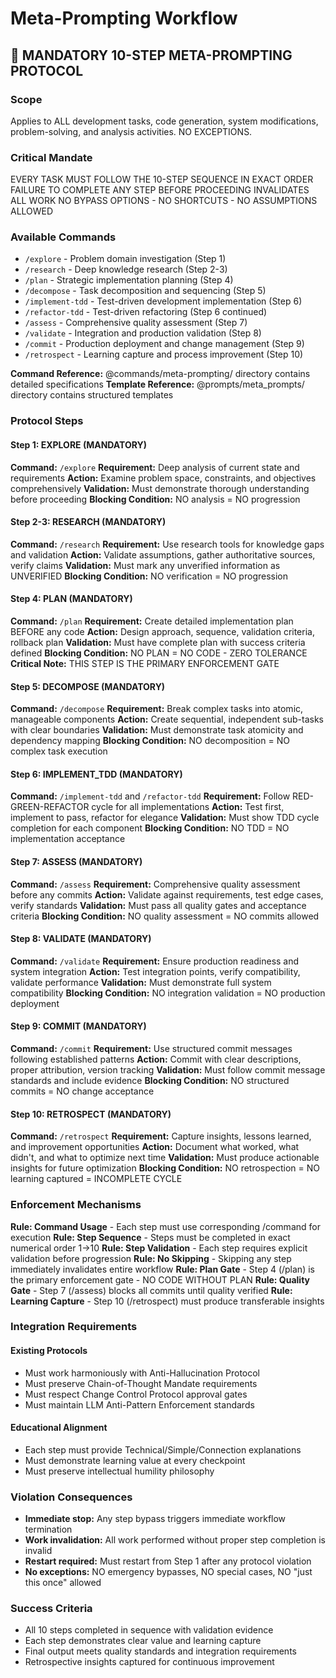 # Meta-Prompting Workflow

## 🔄 MANDATORY 10-STEP META-PROMPTING PROTOCOL

### Scope
Applies to ALL development tasks, code generation, system modifications, problem-solving, and analysis activities. NO EXCEPTIONS.

### Critical Mandate
EVERY TASK MUST FOLLOW THE 10-STEP SEQUENCE IN EXACT ORDER
FAILURE TO COMPLETE ANY STEP BEFORE PROCEEDING INVALIDATES ALL WORK
NO BYPASS OPTIONS - NO SHORTCUTS - NO ASSUMPTIONS ALLOWED

### Available Commands

- `/explore` - Problem domain investigation (Step 1)
- `/research` - Deep knowledge research (Step 2-3)
- `/plan` - Strategic implementation planning (Step 4)
- `/decompose` - Task decomposition and sequencing (Step 5)
- `/implement-tdd` - Test-driven development implementation (Step 6)
- `/refactor-tdd` - Test-driven refactoring (Step 6 continued)
- `/assess` - Comprehensive quality assessment (Step 7)
- `/validate` - Integration and production validation (Step 8)
- `/commit` - Production deployment and change management (Step 9)
- `/retrospect` - Learning capture and process improvement (Step 10)

**Command Reference:** @commands/meta-prompting/ directory contains detailed specifications
**Template Reference:** @prompts/meta_prompts/ directory contains structured templates

### Protocol Steps

#### Step 1: EXPLORE (MANDATORY)
**Command:** `/explore`
**Requirement:** Deep analysis of current state and requirements
**Action:** Examine problem space, constraints, and objectives comprehensively
**Validation:** Must demonstrate thorough understanding before proceeding
**Blocking Condition:** NO analysis = NO progression

#### Step 2-3: RESEARCH (MANDATORY)
**Command:** `/research`
**Requirement:** Use research tools for knowledge gaps and validation
**Action:** Validate assumptions, gather authoritative sources, verify claims
**Validation:** Must mark any unverified information as UNVERIFIED
**Blocking Condition:** NO verification = NO progression

#### Step 4: PLAN (MANDATORY)
**Command:** `/plan`
**Requirement:** Create detailed implementation plan BEFORE any code
**Action:** Design approach, sequence, validation criteria, rollback plan
**Validation:** Must have complete plan with success criteria defined
**Blocking Condition:** NO PLAN = NO CODE - ZERO TOLERANCE
**Critical Note:** THIS STEP IS THE PRIMARY ENFORCEMENT GATE

#### Step 5: DECOMPOSE (MANDATORY)
**Command:** `/decompose`
**Requirement:** Break complex tasks into atomic, manageable components
**Action:** Create sequential, independent sub-tasks with clear boundaries
**Validation:** Must demonstrate task atomicity and dependency mapping
**Blocking Condition:** NO decomposition = NO complex task execution

#### Step 6: IMPLEMENT_TDD (MANDATORY)
**Command:** `/implement-tdd` and `/refactor-tdd`
**Requirement:** Follow RED-GREEN-REFACTOR cycle for all implementations
**Action:** Test first, implement to pass, refactor for elegance
**Validation:** Must show TDD cycle completion for each component
**Blocking Condition:** NO TDD = NO implementation acceptance

#### Step 7: ASSESS (MANDATORY)
**Command:** `/assess`
**Requirement:** Comprehensive quality assessment before any commits
**Action:** Validate against requirements, test edge cases, verify standards
**Validation:** Must pass all quality gates and acceptance criteria
**Blocking Condition:** NO quality assessment = NO commits allowed

#### Step 8: VALIDATE (MANDATORY)
**Command:** `/validate`
**Requirement:** Ensure production readiness and system integration
**Action:** Test integration points, verify compatibility, validate performance
**Validation:** Must demonstrate full system compatibility
**Blocking Condition:** NO integration validation = NO production deployment

#### Step 9: COMMIT (MANDATORY)
**Command:** `/commit`
**Requirement:** Use structured commit messages following established patterns
**Action:** Commit with clear descriptions, proper attribution, version tracking
**Validation:** Must follow commit message standards and include evidence
**Blocking Condition:** NO structured commits = NO change acceptance

#### Step 10: RETROSPECT (MANDATORY)
**Command:** `/retrospect`
**Requirement:** Capture insights, lessons learned, and improvement opportunities
**Action:** Document what worked, what didn't, and what to optimize next time
**Validation:** Must produce actionable insights for future optimization
**Blocking Condition:** NO retrospection = NO learning captured = INCOMPLETE CYCLE

### Enforcement Mechanisms

**Rule: Command Usage** - Each step must use corresponding /command for execution
**Rule: Step Sequence** - Steps must be completed in exact numerical order 1→10
**Rule: Step Validation** - Each step requires explicit validation before progression
**Rule: No Skipping** - Skipping any step immediately invalidates entire workflow
**Rule: Plan Gate** - Step 4 (/plan) is the primary enforcement gate - NO CODE WITHOUT PLAN
**Rule: Quality Gate** - Step 7 (/assess) blocks all commits until quality verified
**Rule: Learning Capture** - Step 10 (/retrospect) must produce transferable insights

### Integration Requirements

#### Existing Protocols
- Must work harmoniously with Anti-Hallucination Protocol
- Must preserve Chain-of-Thought Mandate requirements
- Must respect Change Control Protocol approval gates
- Must maintain LLM Anti-Pattern Enforcement standards

#### Educational Alignment
- Each step must provide Technical/Simple/Connection explanations
- Must demonstrate learning value at every checkpoint
- Must preserve intellectual humility philosophy

### Violation Consequences
- **Immediate stop:** Any step bypass triggers immediate workflow termination
- **Work invalidation:** All work performed without proper step completion is invalid
- **Restart required:** Must restart from Step 1 after any protocol violation
- **No exceptions:** NO emergency bypasses, NO special cases, NO "just this once" allowed

### Success Criteria
- All 10 steps completed in sequence with validation evidence
- Each step demonstrates clear value and learning capture
- Final output meets quality standards and integration requirements
- Retrospective insights captured for continuous improvement
